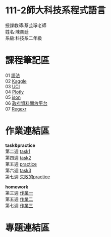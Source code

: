# 111-2師大科技系程式語言
授課教師:蔡芸琤老師\
姓名:陳奕廷\
系級:科技系二年級

# 課程筆記區
01 [語法](https://markdown.tw/)\
02 [Kaggle](https://www.kaggle.com/)\
03 [UCI](https://archive.ics.uci.edu/ml/index.php)\
04 [Plotly](https://plotly.com/python/)\
05 [json](https://jsoncrack.com/editor)\
06 [政府資料開放平台](https://data.gov.tw/)\
07 [Regexr](https://regexr.com/)

# 作業連結區
**task&practice**\
第二週 [task1](https://github.com/Tommy3883/111-2PL/blob/main/task%201.ipynb)\
第四週 [task2](https://github.com/Tommy3883/111-2PL/blob/main/task2.ipynb)\
第五週 [practice](https://github.com/Tommy3883/111-2PL/blob/main/practice0323-1.ipynb)\
第六週 [task3](https://github.com/Tommy3883/111-2PL/blob/main/task%203.ipynb)\
第七週 [失敗的practice](https://github.com/Tommy3883/111-2PL/blob/main/practice%204.ipynb)

<strong>homework</strong>\
第三週 [作業一](https://github.com/Tommy3883/111-2PL/blob/main/HW%201.ipynb)\
第五週 [作業二](https://github.com/Tommy3883/111-2PL/blob/main/HW%202.ipynb)\
第七週 [作業三](https://github.com/Tommy3883/111-2PL/blob/main/HW%203.ipynb)

# 專題連結區
